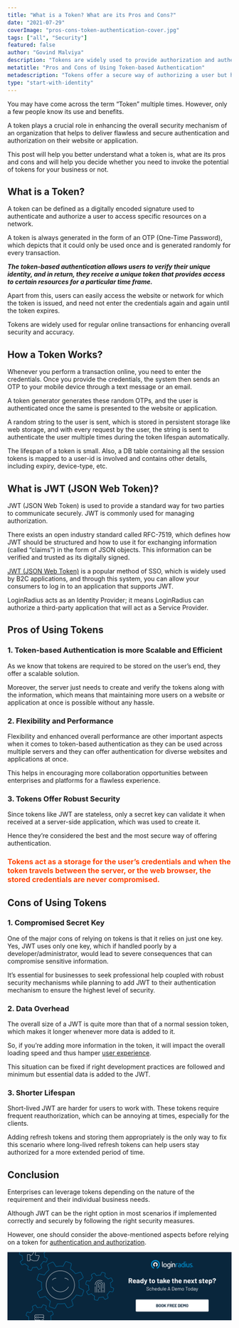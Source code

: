 ```yaml
---
title: "What is a Token? What are its Pros and Cons?"
date: "2021-07-29"
coverImage: "pros-cons-token-authentication-cover.jpg"
tags: ["all", "Security"]
featured: false
author: "Govind Malviya"
description: "Tokens are widely used to provide authorization and authentication to users when they access a website or a mobile application. This post covers detailed information about the use of tokens along with its advantages and disadvantages."
metatitle: "Pros and Cons of Using Token-based Authentication"
metadescription: "Tokens offer a secure way of authorizing a user but have their own cons. In this post, let’s learn some of the advantages and disadvantages of using tokens."
type: "start-with-identity"
---
```


You may have come across the term “Token” multiple times. However, only a few people know its use and benefits.

A token plays a crucial role in enhancing the overall security mechanism of an organization that helps to deliver flawless and secure authentication and authorization on their website or application.

This post will help you better understand what a token is, what are its pros and cons and will help you decide whether you need to invoke the potential of tokens for your business or not.

## What is a Token?

A token can be defined as a digitally encoded signature used to authenticate and authorize a user to access specific resources on a network.

A token is always generated in the form of an OTP (One-Time Password), which depicts that it could only be used once and is generated randomly for every transaction.

**_The token-based authentication allows users to verify their unique identity, and in return, they receive a unique token that provides access to certain resources for a particular time frame._**

Apart from this, users can easily access the website or network for which the token is issued, and need not enter the credentials again and again until the token expires.

Tokens are widely used for regular online transactions for enhancing overall security and accuracy.

## How a Token Works?

Whenever you perform a transaction online, you need to enter the credentials. Once you provide the credentials, the system then sends an OTP to your mobile device through a text message or an email.

A token generator generates these random OTPs, and the user is authenticated once the same is presented to the website or application.

A random string to the user is sent, which is stored in persistent storage like web storage, and with every request by the user, the string is sent to authenticate the user multiple times during the token lifespan automatically.

The lifespan of a token is small. Also, a DB table containing all the session tokens is mapped to a user-id is involved and contains other details, including expiry, device-type, etc.

## What is JWT (JSON Web Token)?

JWT (JSON Web Token) is used to provide a standard way for two parties to communicate securely. JWT is commonly used for managing authorization.

There exists an open industry standard called RFC-7519, which defines how JWT should be structured and how to use it for exchanging information (called “claims”) in the form of JSON objects. This information can be verified and trusted as its digitally signed.

[JWT (JSON Web Token)](https://www.loginradius.com/blog/async/jwt/) is a popular method of SSO, which is widely used by B2C applications, and through this system, you can allow your consumers to log in to an application that supports JWT.

LoginRadius acts as an Identity Provider; it means LoginRadius can authorize a third-party application that will act as a Service Provider.

## Pros of Using Tokens

### 1. **Token-based Authentication is more Scalable and Efficient**

As we know that tokens are required to be stored on the user’s end, they offer a scalable solution.

Moreover, the server just needs to create and verify the tokens along with the information, which means that maintaining more users on a website or application at once is possible without any hassle.

### **2. Flexibility and Performance**

Flexibility and enhanced overall performance are other important aspects when it comes to token-based authentication as they can be used across multiple servers and they can offer authentication for diverse websites and applications at once.

This helps in encouraging more collaboration opportunities between enterprises and platforms for a flawless experience.

### **3. Tokens Offer Robust Security**

Since tokens like JWT are stateless, only a secret key can validate it when received at a server-side application, which was used to create it.

Hence they’re considered the best and the most secure way of offering authentication.

### <span style="color: #FF4500">Tokens act as a storage for the user’s credentials and when the token travels between the server, or the web browser, the stored credentials are never compromised. </span>

## Cons of Using Tokens

### 1. **Compromised Secret Key**

One of the major cons of relying on tokens is that it relies on just one key. Yes, JWT uses only one key, which if handled poorly by a developer/administrator, would lead to severe consequences that can compromise sensitive information.

It’s essential for businesses to seek professional help coupled with robust security mechanisms while planning to add JWT to their authentication mechanism to ensure the highest level of security.

### 2. **Data Overhead**

The overall size of a JWT is quite more than that of a normal session token, which makes it longer whenever more data is added to it.

So, if you’re adding more information in the token, it will impact the overall loading speed and thus hamper [user experience](https://www.loginradius.com/customer-experience-solutions/).

This situation can be fixed if right development practices are followed and minimum but essential data is added to the JWT.

### 3. **Shorter Lifespan**

Short-lived JWT are harder for users to work with. These tokens require frequent reauthorization, which can be annoying at times, especially for the clients.

Adding refresh tokens and storing them appropriately is the only way to fix this scenario where long-lived refresh tokens can help users stay authorized for a more extended period of time.

## Conclusion

Enterprises can leverage tokens depending on the nature of the requirement and their individual business needs.

Although JWT can be the right option in most scenarios if implemented correctly and securely by following the right security measures.

However, one should consider the above-mentioned aspects before relying on a token for [authentication and authorization](https://www.loginradius.com/blog/start-with-identity/authentication-vs-authorization-infographic/).

[![book-a-demo-loginradius](../assets/book-a-demo-loginradius.png)](https://www.loginradius.com/book-a-demo/)
